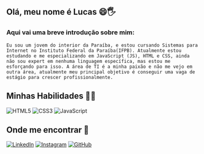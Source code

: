 ## Olá, meu nome é Lucas 😄🖐️
### Aqui vai uma breve introdução sobre mim:
    Eu sou um jovem do interior da Paraíba, e estou cursando Sistemas para Internet no Instituto Federal da Paraíba(IFPB). Atualmente estou estudando e me especializando em JavaScript (JS), HTML e CSS, ainda não sou expert em nenhuma linguagem específica, mas estou me esforçando para isso. A área de TI é a minha paixão e não me vejo em outra área, atualmente meu principal objetivo é conseguir uma vaga de estágio para crescer profissionalmente.
        
## Minhas Habilidades 🧑‍💻
![HTML5](https://img.shields.io/badge/HTML5-E34F26?style=for-the-badge&logo=html5&logoColor=white)
![CSS3](https://img.shields.io/badge/CSS3-1572B6?style=for-the-badge&logo=css3&logoColor=white)
![JavaScript](https://img.shields.io/badge/JavaScript-F7DF1E?style=for-the-badge&logo=javascript&logoColor=black)

## Onde me encontrar 🤗
[![LinkedIn](https://img.shields.io/badge/LinkedIn-0077B5?style=for-the-badge&logo=linkedin&logoColor=white)](https://www.linkedin.com/in/lucas-da-silva-santos-43144429a/)
[![Instagram](https://img.shields.io/badge/-Instagram-%23E4405F?style=for-the-badge&logo=instagram&logoColor=white)](https://www.instagram.com/Lukazesz/)
[![GitHub](https://img.shields.io/badge/GitHub-100000?style=for-the-badge&logo=github&logoColor=white)](https://github.com/Lukazesz)


